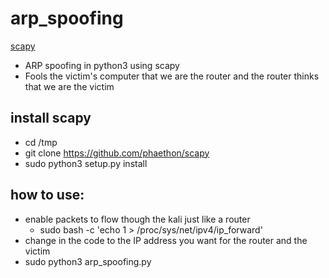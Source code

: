 # arp_spoofing
[scapy](https://scapy.readthedocs.io/en/latest/index.html)
* ARP spoofing in python3 using scapy
* Fools the victim's computer that we are the router and the router thinks that we are the victim

## install scapy
* cd /tmp
* git clone https://github.com/phaethon/scapy
* sudo python3 setup.py install

## how to use:
* enable packets to flow though the kali just like a router
  * sudo bash -c 'echo 1 > /proc/sys/net/ipv4/ip_forward'
* change in the code to the IP address you want for the router and the victim 
* sudo python3 arp_spoofing.py
